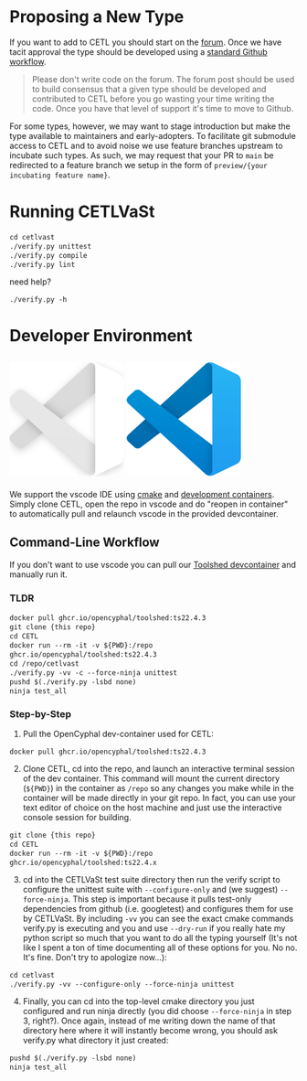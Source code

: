 # Proposing a New Type

If you want to add to CETL you should start on the [forum](https://forum.opencyphal.org/c/app/cetl/22). Once we have
tacit approval the type should be developed using a [standard Github workflow](https://docs.github.com/en/get-started/quickstart/contributing-to-projects).

> Please don't write code on the forum. The forum post should be used to build consensus that a given type should be
developed and contributed to CETL before you go wasting your time writing the code. Once you have that level of support
it's time to move to Github.

For some types, however, we may want to stage introduction but make the type available to maintainers and
early-adopters. To facilitate git submodule access to CETL and to avoid noise we use feature branches upstream to
incubate such types. As such, we may request that your PR to `main` be redirected to a feature branch we setup in the
form of `preview/{your incubating feature name}`.

# Running CETLVaSt

```
cd cetlvast
./verify.py unittest
./verify.py compile
./verify.py lint
```

need help?

```
./verify.py -h
```

# Developer Environment

## ![visual-studio code](.vscode/vscode-alt.svg#gh-dark-mode-only) ![visual-studio code](.vscode/vscode.svg#gh-light-mode-only)
We support the vscode IDE using
[cmake](https://github.com/microsoft/vscode-cmake-tools/blob/main/docs/README.md) and
[development containers](https://containers.dev/). Simply clone CETL, open the
repo in vscode and do "reopen in container" to automatically pull and relaunch
vscode in the provided devcontainer.

## Command-Line Workflow

If you don't want to use vscode you can pull our [Toolshed devcontainer](https://github.com/OpenCyphal/docker_toolchains/pkgs/container/toolshed)
and manually run it.

### TLDR
```
docker pull ghcr.io/opencyphal/toolshed:ts22.4.3
git clone {this repo}
cd CETL
docker run --rm -it -v ${PWD}:/repo ghcr.io/opencyphal/toolshed:ts22.4.3
cd /repo/cetlvast
./verify.py -vv -c --force-ninja unittest
pushd $(./verify.py -lsbd none)
ninja test_all
```

### Step-by-Step

1. Pull the OpenCyphal dev-container used for CETL:
```
docker pull ghcr.io/opencyphal/toolshed:ts22.4.3
```
2. Clone CETL, cd into the repo, and launch an interactive terminal session of
the dev container. This command will mount the current directory (`${PWD}`) in
the container as `/repo` so any changes you make while in the container will
be made directly in your git repo. In fact, you can use your text editor of
choice on the host machine and just use the interactive console session for
building.
```
git clone {this repo}
cd CETL
docker run --rm -it -v ${PWD}:/repo ghcr.io/opencyphal/toolshed:ts22.4.x
```
3. cd into the CETLVaSt test suite directory then run the verify script to
configure the unittest suite with `--configure-only` and (we suggest)
`--force-ninja`. This step is important because it pulls test-only dependencies
from github (i.e. googletest) and configures them for use by CETLVaSt. By
including `-vv` you can see the exact cmake commands verify.py is executing and
you and use `--dry-run` if you really hate my python script so much that you
want to do all the typing yourself (It's not like I spent a ton of time
documenting all of these options for you. No no. It's fine. Don't try to
apologize now...):
```
cd cetlvast
./verify.py -vv --configure-only --force-ninja unittest
```
4. Finally, you can cd into the top-level cmake directory you just configured
and run ninja directly (you did choose `--force-ninja` in step 3, right?). Once
again, instead of me writing down the name of that directory here where it will
instantly become wrong, you should ask verify.py what directory it just created:
```
pushd $(./verify.py -lsbd none)
ninja test_all
```
